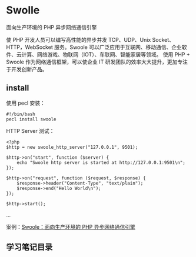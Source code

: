 # Swolle #
面向生产环境的 PHP 异步网络通信引擎

使 PHP 开发人员可以编写高性能的异步并发 TCP、UDP、Unix Socket、HTTP，WebSocket 服务。Swoole 可以广泛应用于互联网、移动通信、企业软件、云计算、网络游戏、物联网（IOT）、车联网、智能家居等领域。 使用 PHP + Swoole 作为网络通信框架，可以使企业 IT 研发团队的效率大大提升，更加专注于开发创新产品。

## install ##
使用 pecl 安装：
	
	#!/bin/bash
	pecl install swoole

HTTP Server 测试：

	<?php
	$http = new swoole_http_server("127.0.0.1", 9501);
	
	$http->on("start", function ($server) {
	    echo "Swoole http server is started at http://127.0.0.1:9501\n";
	});
	
	$http->on("request", function ($request, $response) {
	    $response->header("Content-Type", "text/plain");
	    $response->end("Hello World\n");
	});
	
	$http->start();

... 

案例：[Swoole：面向生产环境的 PHP 异步网络通信引擎](https://www.swoole.com/ "Swoole：面向生产环境的 PHP 异步网络通信引擎")

## 学习笔记目录 ##
